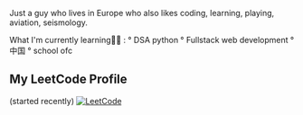 Just a guy who lives in Europe who also likes coding, learning, playing, aviation, seismology.

What I'm currently learning👨‍🎓 :
° DSA python
° Fullstack web development
° 中国
° school ofc

## My LeetCode Profile
(started recently)
[![LeetCode](https://img.shields.io/badge/LeetCode-000?style=flat&logo=leetcode&logoColor=yellow)](https://leetcode.com/6z8nR1ioxq/)
